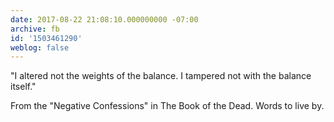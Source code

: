 ```yaml
---
date: 2017-08-22 21:08:10.000000000 -07:00
archive: fb
id: '1503461290'
weblog: false
---
```


"I altered not the weights of the balance. I tampered not with the balance itself."

From the "Negative Confessions" in The Book of the Dead. Words to live by.
